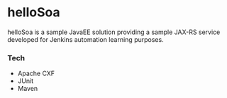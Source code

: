 # helloSoa

helloSoa is a sample JavaEE solution providing a sample JAX-RS service developed for Jenkins automation learning purposes.

### Tech

- Apache CXF
- JUnit
- Maven
